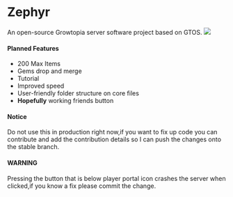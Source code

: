 # Zephyr
An open-source Growtopia server software project based on GTOS.
<img src=https://discord.com/api/guilds/909810446192758826/widget.json></img>
#### Planned Features
- 200 Max Items
- Gems drop and merge
- Tutorial
- Improved speed
- User-friendly folder structure on core files
- **Hopefully** working friends button
#### Notice
Do not use this in production right now,if you want to fix up code you can contribute and add the contribution details so I can push the changes onto the stable branch.
#### WARNING
Pressing the button that is below player portal icon crashes the server when clicked,if you know a fix please commit the change.
